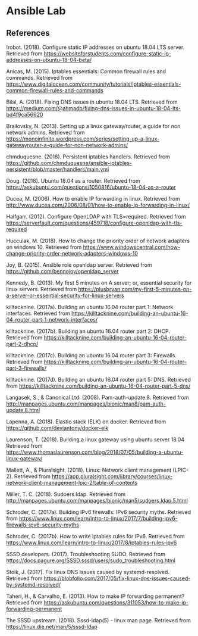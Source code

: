 # Ansible Lab

## References

!robot. (2018). Configure static IP addresses on ubuntu 18.04 LTS server. Retrieved from https://websiteforstudents.com/configure-static-ip-addresses-on-ubuntu-18-04-beta/

Anicas, M. (2015). Iptables essentials: Common firewall rules and commands. Retrieved from https://www.digitalocean.com/community/tutorials/iptables-essentials-common-firewall-rules-and-commands

Bilal, A. (2018). Fixing DNS issues in ubuntu 18.04 LTS. Retrieved from https://medium.com/@ahmadb/fixing-dns-issues-in-ubuntu-18-04-lts-bd4f9ca56620

Brailovsky, N. (2013). Setting up a linux gateway/router, a guide for non network admins. Retrieved from https://monoinfinito.wordpress.com/series/setting-up-a-linux-gatewayrouter-a-guide-for-non-network-admins/

chmduquesne. (2018). Persistent iptables handlers. Retrieved from https://github.com/chmduquesne/ansible-iptables-persistent/blob/master/handlers/main.yml

Doug. (2018). Ubuntu 18.04 as a router. Retrieved from https://askubuntu.com/questions/1050816/ubuntu-18-04-as-a-router

Ducea, M. (2006). How to enable IP forwarding in linux. Retrieved from http://www.ducea.com/2006/08/01/how-to-enable-ip-forwarding-in-linux/

Halfgarr. (2012). Configure OpenLDAP with TLS=required. Retrieved from https://serverfault.com/questions/459718/configure-openldap-with-tls-required

Hucculak, M. (2018). How to change the priority order of network adapters on windows 10. Retrieved from https://www.windowscentral.com/how-change-priority-order-network-adapters-windows-10

Joy, B. (2015). Ansible role openldap server. Retrieved from https://github.com/bennojoy/openldap_server

Kennedy, B. (2013). My first 5 minutes on A server; or, essential security for linux servers. Retrieved from https://plusbryan.com/my-first-5-minutes-on-a-server-or-essential-security-for-linux-servers

killtacknine. (2017a). Building an ubuntu 16.04 router part 1: Network interfaces. Retrieved from https://killtacknine.com/building-an-ubuntu-16-04-router-part-1-network-interfaces/

killtacknine. (2017b). Building an ubuntu 16.04 router part 2: DHCP. Retrieved from https://killtacknine.com/building-an-ubuntu-16-04-router-part-2-dhcp/

killtacknine. (2017c). Building an ubuntu 16.04 router part 3: Firewalls. Retrieved from https://killtacknine.com/building-an-ubuntu-16-04-router-part-3-firewalls/

killtacknine. (2017d). Building an ubuntu 16.04 router part 5: DNS. Retrieved from https://killtacknine.com/building-an-ubuntu-16-04-router-part-5-dns/

Langasek, S., & Canonical Ltd. (2008). Pam-auth-update.8. Retrieved from http://manpages.ubuntu.com/manpages/bionic/man8/pam-auth-update.8.html

Lapenna, A. (2018). Elastic stack (ELK) on docker. Retrieved from https://github.com/deviantony/docker-elk

Laurenson, T. (2018). Building a linux gateway using ubuntu server 18.04 Retrieved from https://www.thomaslaurenson.com/blog/2018/07/05/building-a-ubuntu-linux-gateway/

Mallett, A., & Pluralsight. (2018). Linux: Network client management (LPIC-2). Retrieved from https://app.pluralsight.com/library/courses/linux-network-client-management-lpic-2/table-of-contents

Miller, T. C. (2018). Sudoers.ldap. Retrieved from http://manpages.ubuntu.com/manpages/bionic/man5/sudoers.ldap.5.html

Schroder, C. (2017a). Building IPv6 firewalls: IPv6 security myths. Retrieved from https://www.linux.com/learn/intro-to-linux/2017/7/building-ipv6-firewalls-ipv6-security-myths

Schroder, C. (2017b). How to write iptables rules for IPv6. Retrieved from https://www.linux.com/learn/intro-to-linux/2017/8/iptables-rules-ipv6

SSSD developers. (2017). Troubleshooting SUDO. Retrieved from https://docs.pagure.org/SSSD.sssd/users/sudo_troubleshooting.html

Stoik, J. (2017). Fix linux DNS issues caused by systemd-resolved. Retrieved from https://blobfolio.com/2017/05/fix-linux-dns-issues-caused-by-systemd-resolved/

Taheri, H., & Carvalho, E. (2013). How to make IP forwarding permanent? Retrieved from https://askubuntu.com/questions/311053/how-to-make-ip-forwarding-permanent

The SSSD upstream. (2018). Sssd-ldap(5) - linux man page. Retrieved from https://linux.die.net/man/5/sssd-ldap
